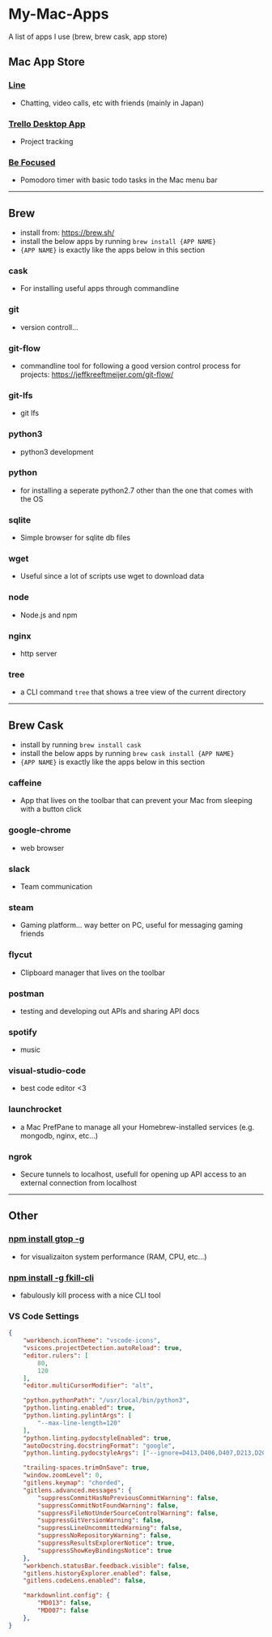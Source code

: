 # My-Mac-Apps
A list of apps I use (brew, brew cask, app store)

## Mac App Store

### [Line](https://itunes.apple.com/us/app/line/id539883307?mt=12&ign-mpt=uo%3D4)
- Chatting, video calls, etc with friends (mainly in Japan)

### [Trello Desktop App](https://itunes.apple.com/ca/app/trello/id461504587?mt=8)
- Project tracking

### [Be Focused](https://itunes.apple.com/us/app/be-focused-focus-timer-goal-tracker-for-work/id973134470?mt=12) 
- Pomodoro timer with basic todo tasks in the Mac menu bar

---

## Brew
- install from: https://brew.sh/
- install the below apps by running `brew install {APP NAME}`
 - `{APP NAME}` is exactly like the apps below in this section


### cask
- For installing useful apps through commandline

### git
- version controll...

### git-flow
- commandline tool for following a good version control process for projects: https://jeffkreeftmeijer.com/git-flow/

### git-lfs
- git lfs

### python3
- python3 development

### python
- for installing a seperate python2.7 other than the one that comes with the OS

### sqlite		
- Simple browser for sqlite db files

### wget
- Useful since a lot of scripts use wget to download data

### node
- Node.js and npm

### nginx
- http server

### tree
- a CLI command `tree` that shows a tree view of the current directory

---

## Brew Cask
- install by running `brew install cask`
- install the below apps by running `brew cask install {APP NAME}`
 - `{APP NAME}` is exactly like the apps below in this section

### caffeine
- App that lives on the toolbar that can prevent your Mac from sleeping with a button click

### google-chrome
- web browser

### slack
- Team communication

### steam 
- Gaming platform... way better on PC, useful for messaging gaming friends

### flycut
- Clipboard manager that lives on the toolbar

### postman
- testing and developing out APIs and sharing API docs

### spotify
- music

### visual-studio-code
- best code editor <3

### launchrocket
- a Mac PrefPane to manage all your Homebrew-installed services (e.g. mongodb, nginx, etc...)

### ngrok
- Secure tunnels to localhost, usefull for opening up API access to an external connection from localhost

---

## Other

### [npm install gtop -g](https://github.com/aksakalli/gtop)
- for visualizaiton system performance (RAM, CPU, etc...)

### [npm install -g fkill-cli](https://github.com/sindresorhus/fkill-cli)
- fabulously kill process with a nice CLI tool

### VS Code Settings
```json
{
    "workbench.iconTheme": "vscode-icons",
    "vsicons.projectDetection.autoReload": true,
    "editor.rulers": [
        80,
        120
    ],
    "editor.multiCursorModifier": "alt",

    "python.pythonPath": "/usr/local/bin/python3",
    "python.linting.enabled": true,
    "python.linting.pylintArgs": [
        "--max-line-length=120"
    ],
    "python.linting.pydocstyleEnabled": true,
    "autoDocstring.docstringFormat": "google",
    "python.linting.pydocstyleArgs": ["--ignore=D413,D406,D407,D213,D203"],

    "trailing-spaces.trimOnSave": true,
    "window.zoomLevel": 0,
    "gitlens.keymap": "chorded",
    "gitlens.advanced.messages": {
        "suppressCommitHasNoPreviousCommitWarning": false,
        "suppressCommitNotFoundWarning": false,
        "suppressFileNotUnderSourceControlWarning": false,
        "suppressGitVersionWarning": false,
        "suppressLineUncommittedWarning": false,
        "suppressNoRepositoryWarning": false,
        "suppressResultsExplorerNotice": true,
        "suppressShowKeyBindingsNotice": true
    },
    "workbench.statusBar.feedback.visible": false,
    "gitlens.historyExplorer.enabled": false,
    "gitlens.codeLens.enabled": false,

    "markdownlint.config": {
        "MD013": false,
        "MD007": false
    },
}
```
